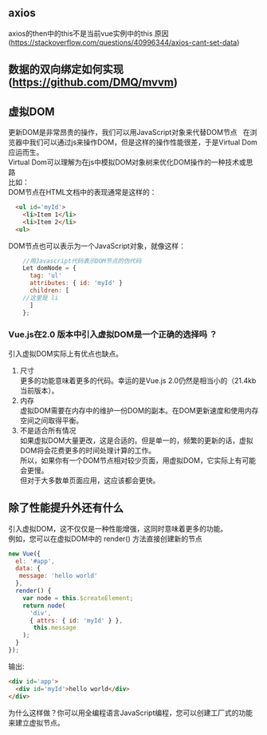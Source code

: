 
## axios
axios的then中的this不是当前vue实例中的this 原因(https://stackoverflow.com/questions/40996344/axios-cant-set-data)
## 数据的双向绑定如何实现 (https://github.com/DMQ/mvvm)
## 虚拟DOM  
更新DOM是非常昂贵的操作，我们可以用JavaScript对象来代替DOM节点   
在浏览器中我们可以通过js来操作DOM，但是这样的操作性能很差，于是Virtual Dom应运而生。  
Virtual Dom可以理解为在js中模拟DOM对象树来优化DOM操作的一种技术或思路    
比如：  
DOM节点在HTML文档中的表现通常是这样的：  

```html
  <ul id='myId'>
    <li>Item 1</li>
    <li>Item 2</li>
  <ul>
```

DOM节点也可以表示为一个JavaScript对象，就像这样：

```javascript
    //用Javascript代码表示DOM节点的伪代码
    Let domNode = {
      tag: 'ul'
      attributes: { id: 'myId' }
      children: [
    //这里是 li
      ]
    };
```

### Vue.js在2.0 版本中引入虚拟DOM是一个正确的选择吗 ？
引入虚拟DOM实际上有优点也缺点。 

1. 尺寸     
更多的功能意味着更多的代码。幸运的是Vue.js 2.0仍然是相当小的（21.4kb当前版本）。   
2. 内存   
虚拟DOM需要在内存中的维护一份DOM的副本。在DOM更新速度和使用内存空间之间取得平衡。 
3. 不是适合所有情况    
如果虚拟DOM大量更改，这是合适的。但是单一的，频繁的更新的话，虚拟DOM将会花费更多的时间处理计算的工作。  
所以，如果你有一个DOM节点相对较少页面，用虚拟DOM，它实际上有可能会更慢。  
但对于大多数单页面应用，这应该都会更快。
## 除了性能提升外还有什么
引入虚拟DOM，这不仅仅是一种性能增强，这同时意味着更多的功能。  
例如，您可以在虚拟DOM中的 render() 方法直接创建新的节点  

```javascript
new Vue({
  el: '#app',
  data: {
   message: 'hello world'
  },
  render() {
    var node = this.$createElement;
    return node(
      'div', 
      { attrs: { id: 'myId' } }, 
       this.message
    );
  }
});
```

输出:

```html
<div id='app'>
  <div id='myId'>hello world</div>
</div>
```

为什么这样做？你可以用全编程语言JavaScript编程，您可以创建工厂式的功能来建立虚拟节点。

